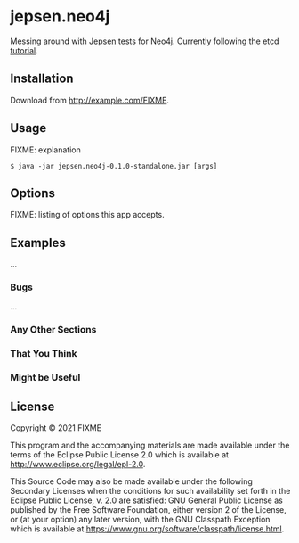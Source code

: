# jepsen.neo4j

Messing around with [Jepsen](https://jepsen.io/) tests for Neo4j. 
Currently following the etcd [tutorial](https://github.com/jepsen-io/jepsen/tree/main/doc/tutorial).

## Installation

Download from http://example.com/FIXME.

## Usage

FIXME: explanation

    $ java -jar jepsen.neo4j-0.1.0-standalone.jar [args]

## Options

FIXME: listing of options this app accepts.

## Examples

...

### Bugs

...

### Any Other Sections
### That You Think
### Might be Useful

## License

Copyright © 2021 FIXME

This program and the accompanying materials are made available under the
terms of the Eclipse Public License 2.0 which is available at
http://www.eclipse.org/legal/epl-2.0.

This Source Code may also be made available under the following Secondary
Licenses when the conditions for such availability set forth in the Eclipse
Public License, v. 2.0 are satisfied: GNU General Public License as published by
the Free Software Foundation, either version 2 of the License, or (at your
option) any later version, with the GNU Classpath Exception which is available
at https://www.gnu.org/software/classpath/license.html.
